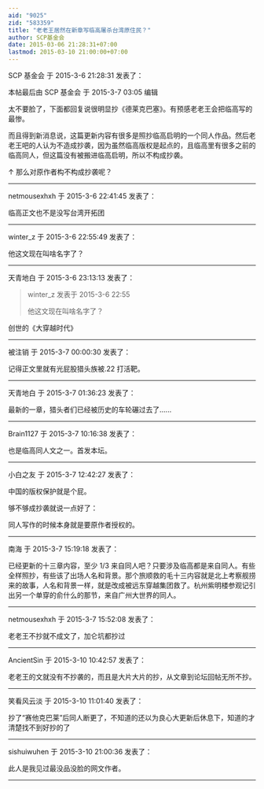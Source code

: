 ```yaml
---
aid: "9025"
zid: "583359"
title: "老老王居然在新章写临高屠杀台湾原住民？"
author: SCP基金会
date: 2015-03-06 21:28:31+07:00
lastmod: 2015-03-10 21:00:00+07:00
---
```


SCP 基金会 于 2015-3-6 21:28:31 发表了：

本帖最后由 SCP 基金会 于 2015-3-7 03:05 编辑

太不要脸了，下面都回复说很明显抄《德莱克巴塞》。有预感老老王会把临高写的最惨。

而且得到新消息说，这篇更新内容有很多是照抄临高启明的一个同人作品。然后老老王吧的人认为不造成抄袭，因为虽然临高版权是起点的，且临高里有很多之前的临高同人，但这篇没有被搬进临高启明，所以不构成抄袭。

↑ 那么对原作者构不构成抄袭呢？

---

netmousexhxh 于 2015-3-6 22:41:45 发表了：

临高正文也不是没写台湾开拓团

---

winter_z 于 2015-3-6 22:55:49 发表了：

他这文现在叫啥名字了？

---

天青地白 于 2015-3-6 23:13:13 发表了：

> winter_z 发表于 2015-3-6 22:55
>
> 他这文现在叫啥名字了？

创世的《大穿越时代》

---

被注销 于 2015-3-7 00:00:30 发表了：

记得正文里就有光屁股猎头族被.22 打活靶。

---

天青地白 于 2015-3-7 01:36:23 发表了：

最新的一章，猎头者们已经被历史的车轮碾过去了......

---

Brain1127 于 2015-3-7 10:16:38 发表了：

也是临高同人文之一。首发本坛。

---

小白之友 于 2015-3-7 12:42:27 发表了：

中国的版权保护就是个屁。

够不够成抄袭就说一点好了：

同人写作的时候本身就是要原作者授权的。

---

南海 于 2015-3-7 15:19:18 发表了：

已经更新的十三章内容，至少 1/3 来自同人吧？只要涉及临高都是来自同人。有些全样照抄，有些该了出场人名和背景。那个旅顺救的毛十三内容就是北上考察舰捞来的故事，人名和背景一样，就是改成被远东穿越集团救了。杭州紫明楼参观记引出另一个单穿的俞什么的那节，来自广州大世界的同人。

---

netmousexhxh 于 2015-3-7 15:52:08 发表了：

老老王不抄就不成文了，加仑坑都抄过

---

AncientSin 于 2015-3-10 10:42:57 发表了：

老老王的文就没有不抄袭的，而且是大片大片的抄，从文章到论坛回帖无所不抄。

---

笑看风云淡 于 2015-3-10 11:01:40 发表了：

抄了“赛他克巴莱”后同人断更了，不知道的还以为良心大更新后休息下，知道的才清楚找不到好抄的了

---

sishuiwuhen 于 2015-3-10 21:00:36 发表了：

此人是我见过最没品没脸的网文作者。

---
